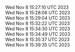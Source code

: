 Wed Nov  8 15:27:10 UTC 2023 <br/>
Wed Nov  8 15:28:06 UTC 2023 <br/>
Wed Nov  8 15:29:04 UTC 2023 <br/>
Wed Nov  8 15:32:22 UTC 2023 <br/>
Wed Nov  8 15:34:30 UTC 2023 <br/>
Wed Nov  8 15:34:49 UTC 2023 <br/>
Wed Nov  8 15:35:37 UTC 2023 <br/>
Wed Nov  8 15:39:35 UTC 2023 <br/>
